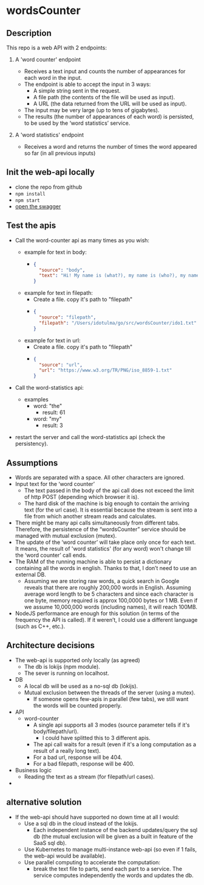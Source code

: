 # wordsCounter
## Description
This repo is a web API with 2 endpoints:

1. A 'word counter' endpoint
    - Receives a text input and counts the number of appearances for each word in the input.
    - The endpoint is able to accept the input in 3 ways:
        - A simple string sent in the request.
        - A file path (the contents of the file will be used as input).
        - A URL (the data returned from the URL will be used as input).
    - The input may be very large (up to tens of gigabytes).
    - The results (the number of appearances of each word) is persisted, to be used by the ‘word statistics’ service.

2. A 'word statistics' endpoint
    - Receives a word and returns the number of times the word appeared so far (in all previous inputs)

## Init the web-api locally
- clone the repo from github
- ```npm install```
- ```npm start```
- [open the swagger](http://localhost:10010/docs/#/)

## Test the apis
- Call the word-counter api as many times as you wish:
    - example for text in body:
        - ```json
          {
            "source": "body",
            "text": "Hi! My name is (what?), my name is (who?), my name is Slim Shady"
          }
          ```
    - example for text in filepath:
        - Create a file. copy it's path to "filepath" 
        - ```json
          {
            "source": "filepath",
            "filepath": "/Users/idotulma/go/src/wordsCounter/ido1.txt"
          }
          ```
    - example for text in url:
        - Create a file. copy it's path to "filepath" 
        - ```json
          {
            "source": "url",
            "url": "https://www.w3.org/TR/PNG/iso_8859-1.txt"
          }
          ```

- Call the word-statistics api:
    - examples
        - word: "the"
            - result: 61
        - word: "my"
            - result: 3

- restart the server and call the word-statistics api (check the persistency).

## Assumptions
- Words are separated with a space. All other characters are ignored.
- Input text for the ‘word counter’
    - The text passed in the body of the api call does not exceed the limit of http POST (depending which browser it is).
    - The hard disk of the machine is big enough to contain the arriving text (for the url case). It is essential because the stream is sent into a file from which another stream reads and calculates. 
- There might be many api calls simultaneously from different tabs. Therefore, the persistence of the “wordsCounter” service should be managed with mutual exclusion (mutex).
- The update of the ‘word counter’ will take place only once for each text. It means, the result of 'word statistics' (for any word) won't change till the ‘word counter’ call ends.
- The RAM of the running machine is able to persist a dictionary containing all the words in english. Thanks to that, I don’t need to use an external DB. 
    - Assuming we are storing raw words, a quick search in Google reveals that there are roughly 200,000 words in English. Assuming average word length to be 5 characters and since each character is one byte, memory required is approx 100,0000 bytes or 1 MB.
  Even if we assume 10,000,000 words (including names), it will reach 100MB.
- NodeJS performance are enough for this solution (in terms of the frequency the API is called). If it weren’t, I could use a different language (such as C++, etc.).

## Architecture decisions
- The web-api is supported only locally (as agreed) 
    - The db is lokijs (npm module).
    - The sever is running on localhost. 
- DB
    - A local db will be used as a no-sql db (lokijs).
    - Mutual exclusion between the threads of the server (using a mutex). 
        - If someone opens few-apis in parallel (few tabs), we still want the words will be counted properly.
- API
    - word-counter
        - A single api supports all 3 modes (source parameter tells if it's body/filepath/url). 
            - I could have splitted this to 3 different apis.
        - The api call waits for a result (even if it's a long computation as a result of a really long text). 
        - For a bad url, response will be 404.
        - For a bad filepath, response will be 400.
- Business logic
    - Reading the text as a stream (for filepath/url cases).
-  
        
        


## alternative solution
- If the web-api should have supported no down time at all I would:
    - Use a sql db in the cloud instead of the lokijs.
        - Each independent instance of the backend updates/query the sql db (the mutual exclusion will be given as a built in feature of the SaaS sql db).
    - Use Kubernetes to manage multi-instance web-api (so even if 1 fails, the web-api would be available).
    - Use parallel computing to accelerate the computation: 
        - break the text file to parts, send each part to a service. The service computes independently the words and updates the db.  
